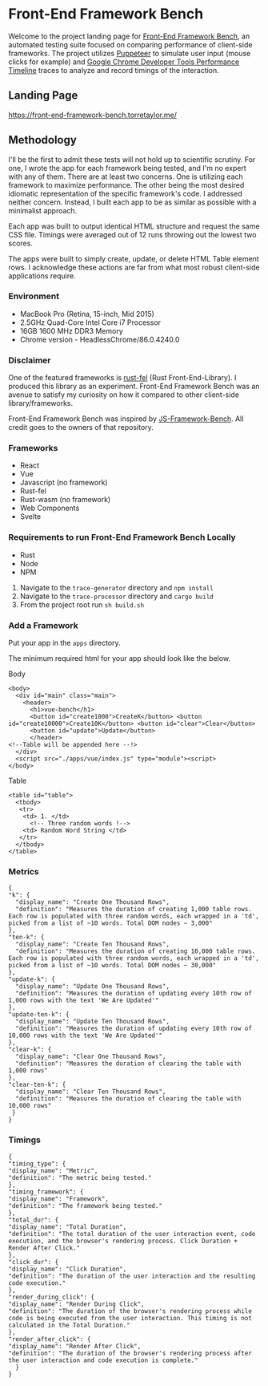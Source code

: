 # Front-End Framework Bench

Welcome to the project landing page for [Front-End Framework Bench](https://github.com/tostaylo/front-end-framework-bench), an automated testing suite focused on comparing performance of client-side frameworks. The project utilizes [Puppeteer](https://github.com/puppeteer/puppeteer) to simulate user input (mouse clicks for example) and [Google Chrome Developer Tools Performance Timeline](https://developers.google.com/web/tools/chrome-devtools/evaluate-performance/reference) traces to analyze and record timings of the interaction.

## Landing Page 
https://front-end-framework-bench.torretaylor.me/

## Methodology

I'll be the first to admit these tests will not hold up to scientific scrutiny. For one, I wrote the app for each framework being tested, and I'm no expert with any of them. There are at least two concerns. One is utilizing each framework to maximize performance. The other being the most desired idiomatic representation of the specific framework's code. I addressed neither concern. Instead, I built each app to be as similar as possible with a minimalist approach.

Each app was built to output identical HTML structure and request the same CSS file. Timings were averaged out of 12 runs throwing out the lowest two scores.

The apps were built to simply create, update, or delete HTML Table element rows. I acknowledge these actions are far from what most robust client-side applications require.

### Environment

- MacBook Pro (Retina, 15-inch, Mid 2015)
- 2.5GHz Quad-Core Intel Core i7 Processor
- 16GB 1600 MHz DDR3 Memory
- Chrome version - HeadlessChrome/86.0.4240.0

### Disclaimer

One of the featured frameworks is [rust-fel](https://github.com/tostaylo/rust-fel) (Rust Front-End-Library). I produced this library as an experiment. Front-End Framework Bench was an avenue to satisfy my curiosity on how it compared to other client-side library/frameworks.

Front-End Framework Bench was inspired by [JS-Framework-Bench](https://github.com/krausest/js-framework-benchmark). All credit goes to the owners of that repository.

### Frameworks

- React
- Vue
- Javascript (no framework)
- Rust-fel
- Rust-wasm (no framework)
- Web Components
- Svelte


### Requirements to run Front-End Framework Bench Locally

- Rust
- Node
- NPM

1. Navigate to the `trace-generator` directory and `npm install`
2. Navigate to the `trace-processor` directory and `cargo build`
3. From the project root run `sh build.sh`

### Add a Framework

Put your app in the `apps` directory.

The minimum required html for your app should look like the below.

Body

```
<body>
  <div id="main" class="main">
    <header>
      <h1>vue-bench</h1>
      <button id="create1000">CreateK</button> <button id="create10000">Create10K</button> <button id="clear">Clear</button>
      <button id="update">Update</button>
      </header>
<!--Table will be appended here --!>
  </div>
  <script src="./apps/vue/index.js" type="module"><script>
</body>
```

Table

```
<table id="table">
  <tbody>
   <tr>
    <td> 1. </td>
      <!-- Three random words !-->
    <td> Random Word String </td>
   </tr>
  </tbody>
</table>
```

### Metrics

```
{
"k": {
  "display_name": "Create One Thousand Rows",
  "definition": "Measures the duration of creating 1,000 table rows. Each row is populated with three random words, each wrapped in a 'td', picked from a list of ~10 words. Total DOM nodes ~ 3,000"
},
"ten-k": {
  "display_name": "Create Ten Thousand Rows",
  "definition": "Measures the duration of creating 10,000 table rows. Each row is populated with three random words, each wrapped in a 'td', picked from a list of ~10 words. Total DOM nodes ~ 30,000"
},
"update-k": {
  "display_name": "Update One Thousand Rows",
  "definition": "Measures the duration of updating every 10th row of 1,000 rows with the text 'We Are Updated'"
},
"update-ten-k": {
  "display_name": "Update Ten Thousand Rows",
  "definition": "Measures the duration of updating every 10th row of 10,000 rows with the text 'We Are Updated'"
},
"clear-k": {
  "display_name": "Clear One Thousand Rows",
  "definition": "Measures the duration of clearing the table with 1,000 rows"
},
"clear-ten-k": {
  "display_name": "Clear Ten Thousand Rows",
  "definition": "Measures the duration of clearing the table with 10,000 rows"
 }
}

```

### Timings

```
{
"timing_type": {
"display_name": "Metric",
"definition": "The metric being tested."
},
"timing_framework": {
"display_name": "Framework",
"definition": "The framework being tested."
},
"total_dur": {
"display_name": "Total Duration",
"definition": "The total duration of the user interaction event, code execution, and the browser's rendering process. Click Duration + Render After Click."
},
"click_dur": {
"display_name": "Click Duration",
"definition": "The duration of the user interaction and the resulting code execution."
},
"render_during_click": {
"display_name": "Render During Click",
"definition": "The duration of the browser's rendering process while code is being executed from the user interaction. This timing is not calculated in the Total Duration."
},
"render_after_click": {
"display_name": "Render After Click",
"definition": "The duration of the browser's rendering process after the user interaction and code execution is complete."
  }
}
```
